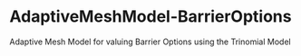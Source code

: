 # AdaptiveMeshModel-BarrierOptions
Adaptive Mesh Model for valuing Barrier Options using the Trinomial Model
